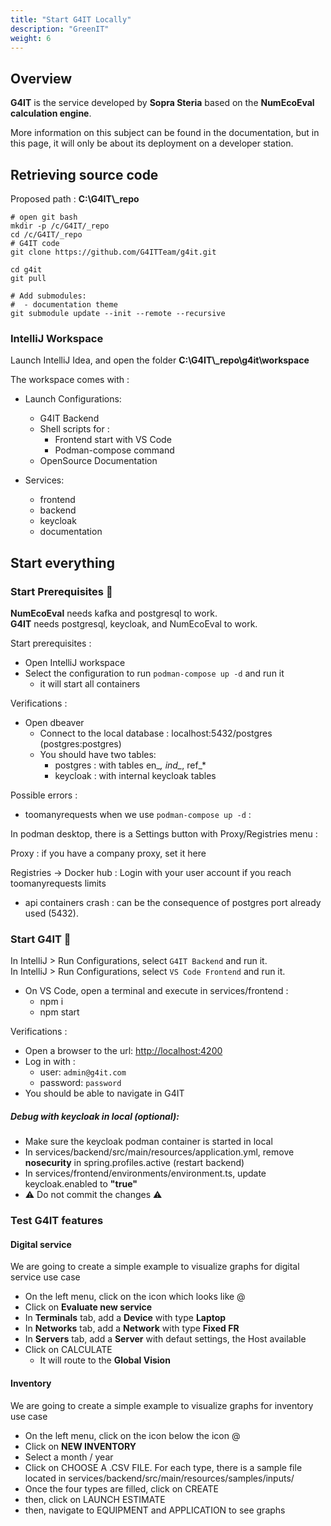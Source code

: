 ```yaml
---
title: "Start G4IT Locally"
description: "GreenIT"
weight: 6
---
```


## Overview

**G4IT** is the service developed by **Sopra Steria** based on the **NumEcoEval calculation engine**.

More information on this subject can be found in the documentation, but in this page, it will only be about its
deployment on a developer station.

## Retrieving source code

Proposed path : **C:\G4IT\\_repo**

```shell
# open git bash
mkdir -p /c/G4IT/_repo
cd /c/G4IT/_repo
# G4IT code
git clone https://github.com/G4ITTeam/g4it.git

cd g4it
git pull

# Add submodules: 
#  - documentation theme
git submodule update --init --remote --recursive
```

### IntelliJ Workspace

Launch IntelliJ Idea, and open the folder **C:\G4IT\\_repo\g4it\\workspace**

The workspace comes with :

- Launch Configurations:
  - G4IT Backend
  - Shell scripts for :
    - Frontend start with VS Code
    - Podman-compose command
  - OpenSource Documentation

- Services: 
  - frontend
  - backend
  - keycloak
  - documentation

## Start everything

###  Start Prerequisites :rocket:

__NumEcoEval__ needs kafka and postgresql to work.  
__G4IT__ needs postgresql, keycloak, and NumEcoEval to work.

Start prerequisites :
- Open IntelliJ workspace
- Select the configuration to run `podman-compose up -d` and run it
  - it will start all containers

Verifications :
- Open dbeaver
  - Connect to the local database : localhost:5432/postgres (postgres:postgres) 
  - You should have two tables:
    - postgres : with tables en_*, ind_*, ref_*
    - keycloak : with internal keycloak tables
 
Possible errors :
- toomanyrequests when we use `podman-compose up -d` :

In podman desktop, there is a Settings button with Proxy/Registries menu :

Proxy : if you have a company proxy, set it here

Registries -> Docker hub : Login with your user account if you reach toomanyrequests limits

- api containers crash : can be the consequence of postgres port already used (5432).

### Start G4IT :rocket:

In IntelliJ > Run Configurations, select `G4IT Backend` and run it.  
In IntelliJ > Run Configurations, select `VS Code Frontend` and run it.
- On VS Code, open a terminal and execute in services/frontend : 
  - npm i
  - npm start

Verifications :
- Open a browser to the url: [http://localhost:4200](http://localhost:4200)
- Log in with :
  - user: `admin@g4it.com`
  - password: `password`
- You should be able to navigate in G4IT

##### Debug with keycloak in local (optional):
 - Make sure the keycloak podman container is started in local
 - In services/backend/src/main/resources/application.yml, remove __nosecurity__ in spring.profiles.active (restart backend)
 - In services/frontend/environments/environment.ts, update keycloak.enabled to __"true"__
 -  :warning: Do not commit the changes :warning:

### Test G4IT features

#### Digital service 

We are going to create a simple example to visualize graphs for digital service use case

- On the left menu, click on the icon which looks like @
- Click on __Evaluate new service__
- In __Terminals__ tab, add a __Device__ with type __Laptop__
- In __Networks__ tab, add a __Network__ with type __Fixed FR__
- In __Servers__ tab, add a __Server__ with defaut settings, the Host available
- Click on CALCULATE
  - It will route to the __Global Vision__

#### Inventory

We are going to create a simple example to visualize graphs for inventory use case

- On the left menu, click on the icon below the icon @
- Click on __NEW INVENTORY__
- Select a month / year
- Click on CHOOSE A .CSV FILE. For each type, there is a sample file located in services/backend/src/main/resources/samples/inputs/
- Once the four types are filled, click on CREATE
- then, click on LAUNCH ESTIMATE
- then, navigate to EQUIPMENT and APPLICATION to see graphs
